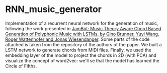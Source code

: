 # RNN_music_generator
Implementation of a recurrent neural network for the generation of music, following the work presented in [JamBot: Music Theory Aware Chord Based Generation of Polyphonic Music with LSTMs, by Gino Brunner, Yuyi Wang, Roger Wattenhofer and Jonas Wiesendanger](https://arxiv.org/pdf/1711.07682.pdf). Some parts of the code attached is taken from the repository of the authors of the paper.  We built a LSTM network to generate chords from MIDI files. Finally, we used the embedding layer of the model to project the chords in 2D (with PCA) and visualize the concept of word2vec: we'll se that the model has learned the Circle of Fifths.

